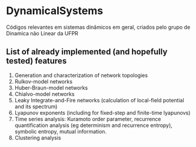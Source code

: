 # DynamicalSystems
Códigos relevantes em sistemas dinâmicos em geral, criados pelo grupo de Dinamica não Linear da UFPR

## List of already implemented (and hopefully tested) features
1. Generation and characterization of network topologies
2. Rulkov-model networks
3. Huber-Braun-model networks 
4. Chialvo-model networks
5. Leaky Integrate-and-Fire networks (calculation of local-field potential and its spectrum)
6. Lyapunov exponents (including for fixed-step and finite-time lyapunovs)
7. Time series analysis: Kuramoto order parameter, recurrence quantification analysis (eg determinism and recurrence entropy), symbolic entropy, mutual information.
8. Clustering analysis
